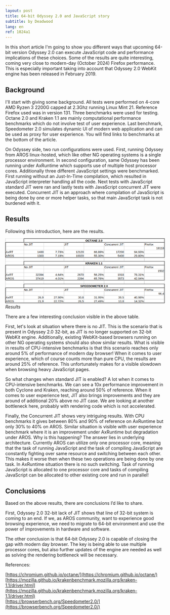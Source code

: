 ```yaml
---
layout: post
title: 64-bit Odyssey 2.0 and JavaScript story
subtitle: by Deadwood
lang: en
ref: 1024a1
---
```


In this short article I'm going to show you different ways that upcoming 64-bit version Odyssey 2.0 can execute JavaScript code and performance implications of these choices. Some of the results are quite interesting, coming very close to modern-day (October 2024) Firefox performance. This is especially important taking into account that Odyssey 2.0 WebKit engine has been released in February 2019.  

## Background

I'll start with giving some background. All tests were performed on 4-core AMD Ryzen 3 2200G capped at 2.3Ghz running Linux Mint 21. Reference Firefox used was in version 131. Three benchmarks were used for testing. Octane 2.0 and Kraken 1.1 are mainly computational performance benchmarks which do not involve test of user experience. Last benchmark, Speedometer 2.0 simulates dynamic UI of modern web application and can be used as proxy for user experience. You will find links to benchmarks at the bottom of the article.  

On Odyssey side, two run configurations were used. First, running Odyssey from AROS linux-hosted, which like other NG operating systems is a single processor environment. In second configuration, same Odyssey has been running under AxRuntime which supports use of multiple host processor cores. Additionally three different JavaScript settings were benchmarked. First running without an Just-In-Time compilation, which resulted in JavaScript interpreter handling all the code. Next tests with JavaScript standard JIT were ran and lastly tests with JavaScript concurrent JIT were executed. Concurrent JIT is an approach where compilation of JavaScript is being done by one or more helper tasks, so that main JavaScript task is not burdened with it.  

## Results

Following this introduction, here are the results.  

![Results](/assets/img/art.png)
*Results*

There are a few interesting conclusion visible in the above table.  

First, let's look at situation where there is no JIT. This is the scenario that is present in Odyssey 2.0 32-bit, as JIT is no longer supported on 32-bit WebKit engine. Additionally, existing WebKit-based browsers running on other NG operating systems should also show similar results. What is visible in results of CPU-intensive benchmarks is that this scenario reaches only around 5% of performance of modern day browser! When it comes to user experience, which of course counts more than pure CPU, the results are around 25% of reference. This unfortunately makes for a visible slowdown when browsing heavy JavaScript pages.  

So what changes when standard JIT is enabled? A lot when it comes to CPU-intensive benchmarks. We can see a 10x performance improvement in both Cyclone and Kraken, reaching around 50% of reference. When it comes to user experience test, JIT also brings improvements and they are around of additional 20% above no JIT case. We are looking at another bottleneck here, probably with rendering code which is not accelerated.  

Finally, the Concurrent JIT shows very intriguing results. With CPU benchmarks it gives between 80% and 90% of reference on AxRuntime but only 30% to 40% on AROS. Similar situation is visible with user experience benchmark where it is an improvement under AxRuntime but degradation under AROS. Why is this happening? The answer lies in underlying architecture. Currently AROS can utilize only one processor core, meaning that the task of running JavaScript and the task of compiling JavaScript are constantly fighting over same resource and switching between each other. This makes it worse then when these two operations are being done by one task. In AxRuntime situation there is no such switching. Task of running JavaScript is allocated to one processor core and tasks of compiling JavaScript can be allocated to other existing core and run in parallel!  

## Conclusions

Based on the above results, there are conclusions I’d like to share.   

First, Odyssey 2.0 32-bit lack of JIT shows that line of 32-bit system is coming to an end. If we, as AROS community, want to experience good browsing experience, we need to migrate to 64-bit environment and use the power of improvements in hardware and software.  

The other conclusion is that 64-bit Odyssey 2.0 is capable of closing the gap with modern day browser. The key is being able to use multiple processor cores, but also further updates of the engine are needed as well as solving the rendering bottleneck will be necessary.  


References:  

[https://chromium.github.io/octane/](https://chromium.github.io/octane/)  
[https://mozilla.github.io/krakenbenchmark.mozilla.org/kraken-1.1/driver.html](https://mozilla.github.io/krakenbenchmark.mozilla.org/kraken-1.1/driver.html)  
[https://browserbench.org/Speedometer2.0/](https://browserbench.org/Speedometer2.0/)  



